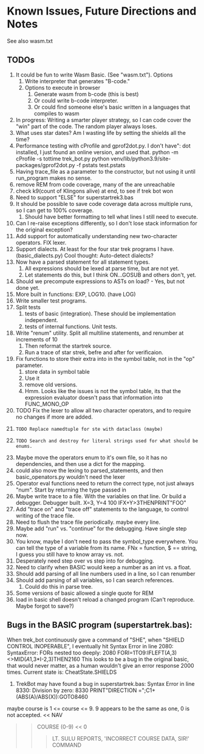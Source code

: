 # Known Issues, Future Directions and Notes

See also wasm.txt

## TODOs
1. It could be fun to write Wasm Basic. (See "wasm.txt"). Options
    1. Write interpreter that generates "B-code."
    1. Options to execute in browser
        1. Generate wasm from b-code (this is best) 
        1. Or could write  b-code interpreter.
        1. Or could find someone else's basic written in a languages 
    that compiles to wasm
1. In progress: Writing a smarter player strategy, so I can code 
   cover the "win" part of the code. The random player always loses.
1. What uses star dates? Am I wasting life by setting the shields all 
   the time?
1. Performance testing with cProfile and gprof2dot.py. I don't have":
dot installed, I just found an online version, and used that. 
    python -m cProfile  -s tottime trek_bot.py 
    python venv/lib/python3.9/site-packages/gprof2dot.py -f pstats test.pstats
1. Having trace_file as a parameter to the constructor, but not using it until run_program makes no sense.
1. remove REM from code coverage, many of the are unreachable
1. check k9(count of Klingons alive)  at end, to see if trek bot won
1. Need to support "ELSE" for superstartrek3.bas
1. It should be possible to save code coverage data across multiple runs,
   so I can get to 100% coverage.
    1. Should have better formatting to tell what lines I still need to execute.
1. Can I re-raise exceptions differently, so I don't lose
stack information for the original exception?
1. Add support for automatically understanding new two-character operators.
    FIX lexer.
1. Support dialects. At least for the four star trek programs I have. (basic_dialects.py)
    Cool thought: Auto-detect dialects?
1. Now have a parsed statement for all statement types.
    1. All expressions should be lexed at parse time, but are not yet.
    1. Let statements do this, but I think ON...GOSUB and others don't, yet.
1.  Should we precompute expressions to ASTs on load? - Yes, but not done yet.
1. More built in functions: EXP, LOG10. (have LOG) 
1. Write smaller test programs.
1. Split tests
    1. tests of basic (integration). These should be implementation independent.
    1. tests of internal functions. Unit tests.
1. Write "renum" utility. Split all multiline statements, and renumber at increments of 10
    1. Then reformat the startrek source.
    1. Run a trace of star strek, befre and after for verificaion.
1. Fix functions to store their extra into in the symbol table, not in the "op" parameter.
    1. store data in symbol table
    2. Use it
    3. remove old versions.
    4. Hmm. Looks like the issues is not the symbol table, its that the expression evaluator doesn't
        pass that information into FUNC_MONO_OP
1. TODO Fix the lexer to allow all two character operators, and to require no changes if more are added.
1.     TODO Replace namedtuple for ste with dataclass (maybe)
1.     TODO Search and destroy for literal strings used for what should be enums.
1. Maybe move the operators enum to it's own file, so  it has no dependencies, and then use a dict
for the mapping.
1. could also move the lexing to parsed_statements, and then basic_openators.py wouldn't need the lexer
1. Operator eval functions need to return the correct type, not just always "num". Start by returning the type passed in
1. Maybe write trace to a file. With the variables on that line. Or build a debugger. Debugger built.
    X=3, Y=4
    100 IFX+Y>3THENPRINT"FOO"
1. Add "trace on" and "trace off" statements to the language, to control writing of the trace file.
1. Need to flush the trace file periodically. maybe every line.
1. Maybe add "run" vs. "continue" for the debugging. Have single step now.
1. You know, maybe I don't need to pass the symbol_type everywhere. You can tell the type of a variable
   from its name. FNx = function, $ == string, I guess you still have to know array vs. not.
1. Desperately need step over vs step into for debugging.
1. Need to clarify when BASIC would keep a number as an int vs. a float.
1. Should add parsing of all line numbers used in a line, so I can renumber
1. Should add parsing of all variables, so I can search references.
    1.  Could do this in parse tree.
1. Some versions of basic allowed a single quote for REM
1. load in basic shell doesn't reload a changed program (Can't reproduce. Maybe forgot to save?)


## Bugs in the BASIC program (superstartrek.bas):
When trek_bot continuously gave a command of "SHE", when "SHIELD CONTROL INOPERABLE",
I eventually hit
Syntax Error in line 2080: SyntaxError: FORs nested too deeply: 2080 FORI=1TO9:IFLEFT$(A$,3)<>MID$(A1$,3*I-2,3)THEN2160
This looks to be a bug in the original basic, that would never matter, as
a human wouldn't give an error response 2000 times.
Current state is:  CheatState.SHIELDS

1. TrekBot may have found a bug in superstartrek.bas: Syntax Error in line 8330: Division by zero: 8330 PRINT"DIRECTION =";C1+(ABS(A)/ABS(X)):GOTO8460

maybe course is 1 <= course <= 9. 9 appears to be the same as one, 0 is not 
accepted.
<< NAV
>> COURSE (0-9)
<< 0
>>>    LT. SULU REPORTS, 'INCORRECT COURSE DATA, SIR!'
>> COMMAND